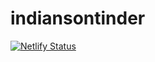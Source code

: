 # indiansontinder

[![Netlify Status](https://api.netlify.com/api/v1/badges/4aaa0d57-d95f-41b3-b7d2-e1682edf0218/deploy-status)](https://app.netlify.com/sites/modest-easley-00418a/deploys)
